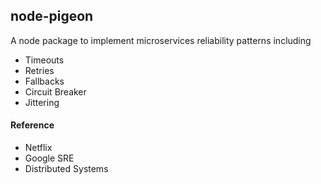 ## node-pigeon

A node package to implement microservices reliability patterns including
- Timeouts
- Retries
- Fallbacks
- Circuit Breaker
- Jittering

#### Reference
- Netflix
- Google SRE
- Distributed Systems
